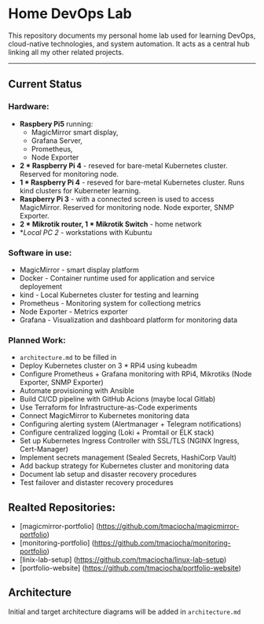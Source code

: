 # Home DevOps Lab

This repository documents my personal home lab used for learning DevOps, cloud-native technologies, and system automation.
It acts as a central hub linking all my other related projects.

---

## Current Status

### Hardware:
- **Raspbery Pi5** running: 
    * MagicMirror smart display, 
    * Grafana Server, 
    * Prometheus, 
    * Node Exporter
- **2 * Raspberry Pi 4** - reseved for bare-metal Kubernetes cluster. Reserved for monitoring node.
- **1 * Raspberry Pi 4** - reseved for bare-metal Kubernetes cluster. Runs kind clusters for Kuberneter learning.
- **Raspberry Pi 3** - with a connected screen is used to access MagicMirror. Reserved for monitoring node. Node exporter, SNMP Exporter.
- **2 * Mikrotik router, 1 * Mikrotik Switch** - home network
- **Local PC *2** - workstations with Kubuntu


### Software in use:
- MagicMirror - smart display platform
- Docker - Container runtime used for application and service deployement
- kind - Local Kubernetes cluster for testing and learning
- Prometheus - Monitoring system for collectiong metrics
- Node Exporter - Metrics exporter 
- Grafana - Visualization and dashboard platform for monitoring data


### Planned Work:
- `architecture.md` to be filled in
- Deploy Kubernetes cluster on 3 * RPi4 using kubeadm
- Configure Prometheus + Grafana monitoring with RPi4, Mikrotiks (Node Exporter, SNMP Exporter)
- Automate provisioning with Ansible
- Build CI/CD pipeline with GitHub Acions (maybe local Gitlab)
- Use Terraform for Infrastructure-as-Code experiments
- Connect MagicMirror to Kubernetes monitoring data
- Configuring alerting system (Alertmanager + Telegram notifications)
- Configure centralized logging (Loki + Promtail or ELK stack)
- Set up Kubernetes Ingress Controller with SSL/TLS (NGINX Ingress, Cert-Manager)
- Implement secrets management (Sealed Secrets, HashiCorp Vault)
- Add backup strategy for Kubernetes cluster and monitoring data
- Document lab setup and disaster recovery procedures
- Test failover and distaster recovery procedures

## Realted Repositories:
- [magicmirror-portfolio] (https://github.com/tmaciocha/magicmirror-portfolio)
- [monitoring-portfolio] (https://github.com/tmaciocha/monitoring-portfolio)
- [linix-lab-setup] (https://github.com/tmaciocha/linux-lab-setup)
- [portfolio-website] (https://github.com/tmaciocha/portfolio-website)

## Architecture
Initial and target architecture diagrams will be added in `architecture.md`
